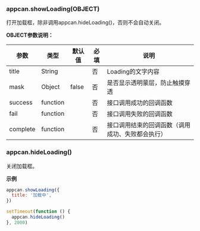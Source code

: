 ### appcan.showLoading(OBJECT)
打开加载框，除非调用appcan.hideLoading()，否则不会自动关闭。

**OBJECT参数说明：**

参数 | 类型 | 默认值|必填 | 说明
---|---|---|---|---
title | String | | 否 | Loading的文字内容
mask | Object |false |否 | 是否显示透明蒙层，防止触摸穿透
|success	|function|		|否	|接口调用成功的回调函数|	
|fail	|function|		|否|	接口调用失败的回调函数|	
|complete|	function	|	|否	|接口调用结束的回调函数（调用成功、失败都会执行）	|

### appcan.hideLoading()
关闭加载框。

**示例**


```javascript
appcan.showLoading({
  title: '加载中',
})

setTimeout(function () {
  appcan.hideLoading()
}, 2000)
```


